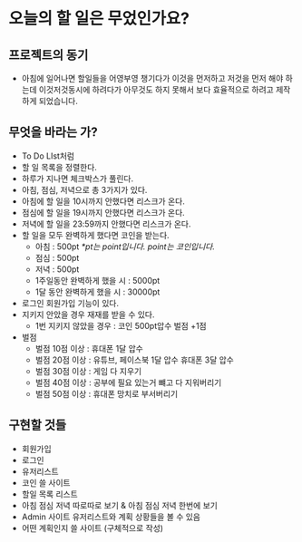 # 오늘의 할 일은 무었인가요?
## 프로젝트의 동기
- 아침에 일어나면 할일들을 어영부영 챙기다가 이것을 먼저하고 저것을 먼저 해야 하는데 이것저것동시에 하려다가 아무것도 하지 못해서 보다 효율적으로 하려고 제작하게 되었습니다.

## 무엇을 바라는 가?
- To Do LIst처럼
- 할 일 목록을 정렬한다.
- 하루가 지나면 체크박스가 풀린다.
- 아침, 점심, 저녁으로 총 3가지가 있다.
- 아침에 할 일을  10시까지 안했다면 리스크가 온다.
- 점심에 할 일을  19시까지 안했다면 리스크가 온다.
- 저녁에 할 일을 23:59까지 안했다면 리스크가 온다.
- 할 일을 모두 완벽하게 했다면 코인을 받는다. 
    - 아침 : 500pt  <em>*pt는 point입니다. point는 코인입니다.</em>
    - 점심 : 500pt
    - 저녁 : 500pt
    - 1주일동안 완벽하게 했을 시 : 5000pt
    - 1달 동안 완벽하게 했을 시 : 30000pt
- 로그인 회원가입 기능이 있다.
- 지키지 안았을 경우 재재를 받을 수 있다.
    - 1번 지키지 않았을 경우 : 코인 500pt압수 벌점 +1점
- 벌점
  - 벌점 10점 이상 : 휴대폰 1달 압수
  - 벌점 20점 이상 : 유튜브, 페이스북 1달 압수 휴대폰 3달 압수
  - 벌점 30점 이상 : 게임 다 지우기
  - 벌점 40점 이상 : 공부에 필요 있는거 뺴고 다 지워버리기
  - 벌점 50점 이상 : 휴대폰 망치로 부서버리기

## 구현할 것들
 - 회원가입
 - 로그인
 - 유저리스트
 - 코인 쓸 사이트
 - 할일 목록 리스트
 - 아침 점심 저녁 따로따로 보기 & 아침 점심 저녁 한번에 보기 
 - Admin 사이트 유저리스트와 계획 상황들을 볼 수 있음
 - 어떤 계획인지 쓸 사이트 (구체적으로 작성)